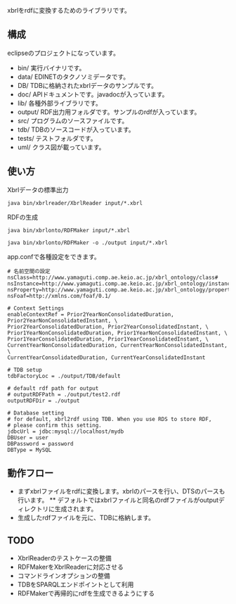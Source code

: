 xbrlをrdfに変換するためのライブラリです。

構成
---

eclipseのプロジェクトになっています。

* bin/ 実行バイナリです。
* data/ EDINETのタクノソミデータです。
* DB/ TDBに格納されたxbrlデータのサンプルです。
* doc/ APIドキュメントです。javadocが入っています。
* lib/ 各種外部ライブラリです。
* output/ RDF出力用フォルダです。サンプルのrdfが入っています。
* src/ プログラムのソースファイルです。
* tdb/ TDBのソースコードが入っています。
* tests/ テストフォルダです。
* uml/ クラス図が載っています。

使い方
----

Xbrlデータの標準出力

    java bin/xbrlreader/XbrlReader input/*.xbrl

RDFの生成

    java bin/xbrlonto/RDFMaker input/*.xbrl

    java bin/xbrlonto/RDFMaker -o ./output input/*.xbrl

app.confで各種設定をできます。

    # 名前空間の設定
    nsClass=http://www.yamaguti.comp.ae.keio.ac.jp/xbrl_ontology/class#
    nsInstance=http://www.yamaguti.comp.ae.keio.ac.jp/xbrl_ontology/instance#
    nsProperty=http://www.yamaguti.comp.ae.keio.ac.jp/xbrl_ontology/property#
    nsFoaf=http://xmlns.com/foaf/0.1/

    # Context Settings
    enableContextRef = Prior2YearNonConsolidatedDuration, Prior2YearNonConsolidatedInstant, \
    Prior2YearConsolidatedDuration, Prior2YearConsolidatedInstant, \
    Prior1YearNonConsolidatedDuration, Prior1YearNonConsolidatedInstant, \
    Prior1YearConsolidatedDuration, Prior1YearConsolidatedInstant, \
    CurrentYearNonConsolidatedDuration, CurrentYearNonConsolidatedInstant, \
    CurrentYearConsolidatedDuration, CurrentYearConsolidatedInstant

    # TDB setup
    tdbFactoryLoc = ./output/TDB/default

    # default rdf path for output
    # outputRDFPath = ./output/test2.rdf
    outputRDFDir = ./output

    # Database setting
    # for default, xbrl2rdf using TDB. When you use RDS to store RDF,
    # please confirm this setting.
    jdbcUrl = jdbc:mysql://localhost/mydb
    DBUser = user
    DBPassword = password
    DBType = MySQL

動作フロー
-----

* まずxbrlファイルをrdfに変換します。xbrlのパースを行い、DTSのパースも行います。
** デフォルトではxbrlファイルと同名のrdfファイルがoutputディレクトリに生成されます。
* 生成したrdfファイルを元に、TDBに格納します。


TODO
------

* XbrlReaderのテストケースの整備
* RDFMakerをXbrlReaderに対応させる
* コマンドラインオプションの整備
* TDBをSPARQLエンドポイントとして利用
* RDFMakerで再帰的にrdfを生成できるようにする
